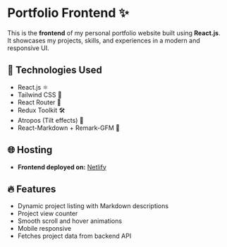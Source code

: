
# Portfolio Frontend ✨

This is the **frontend** of my personal portfolio website built using **React.js**.  
It showcases my projects, skills, and experiences in a modern and responsive UI.

## 🚀 Technologies Used

- React.js ⚛️
- Tailwind CSS 🌟
- React Router 🔗
- Redux Toolkit 🛠️
- Atropos (Tilt effects) 🎨
- React-Markdown + Remark-GFM 📄

## 🌐 Hosting

- **Frontend deployed on:** [Netlify](https://www.netlify.com/)

## 🔥 Features

- Dynamic project listing with Markdown descriptions
- Project view counter
- Smooth scroll and hover animations
- Mobile responsive
- Fetches project data from backend API


